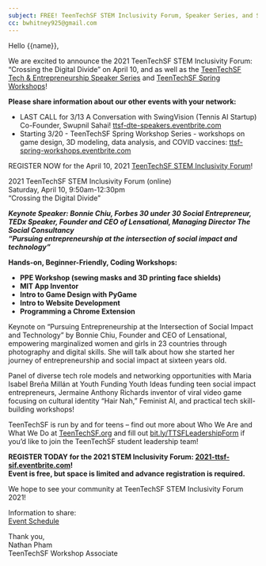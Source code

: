 ```yaml
--- 
subject: FREE! TeenTechSF STEM Inclusivity Forum, Speaker Series, and STEM Workshops this Spring!  
cc: bwhitney925@gmail.com
---
```


Hello {{name}},  

We are excited to announce the 2021 TeenTechSF STEM Inclusivity Forum: “Crossing the Digital Divide” on April 10, and as well as the [TeenTechSF Tech & Entrepreneurship Speaker Series](http://ttsf-dte-speakers.eventbrite.com) and [TeenTechSF Spring Workshops](http://ttsf-spring-workshops.eventbrite.com)!  

**Please share information about our other events with your network:**  
- LAST CALL for 3/13 A Conversation with SwingVision (Tennis AI Startup) Co-Founder, Swupnil Sahai! [ttsf-dte-speakers.eventbrite.com](http://ttsf-dte-speakers.eventbrite.com)
- Starting 3/20 - TeenTechSF Spring Workshop Series - workshops on game design, 3D modeling, data analysis, and COVID vaccines: [ttsf-spring-workshops.eventbrite.com](http://ttsf-spring-workshops.eventbrite.com)  

REGISTER NOW for the April 10, 2021 [TeenTechSF STEM Inclusivity Forum](http://2021-ttsf-sif.eventbrite.com)!  

2021 TeenTechSF STEM Inclusivity Forum (online)  
Saturday, April 10, 9:50am-12:30pm  
“Crossing the Digital Divide”  

***Keynote Speaker: Bonnie Chiu, Forbes 30 under 30 Social Entrepreneur, TEDx Speaker, Founder and CEO of Lensational, Managing Director The Social Consultancy  
“Pursuing entrepreneurship at the intersection of social impact and technology”***  

<strong>Hands-on, Beginner-Friendly, Coding Workshops:
- PPE Workshop (sewing masks and 3D printing face shields)
- MIT App Inventor
- Intro to Game Design with PyGame
- Intro to Website Development
- Programming a Chrome Extension</strong>

Keynote on “Pursuing Entrepreneurship at the Intersection of Social Impact and Technology” by Bonnie Chiu, Founder and CEO of Lensational, empowering marginalized women and girls in 23 countries through photography and digital skills. She will talk about how she started her journey of entrepreneurship and social impact at sixteen years old.  

Panel of diverse tech role models and networking opportunities with Maria Isabel Breña Millán at Youth Funding Youth Ideas funding teen social impact entrepreneurs, Jermaine Anthony Richards inventor of viral video game focusing on cultural identity “Hair Nah,” Feminist AI, and practical tech skill-building workshops!   

TeenTechSF is run by and for teens – find out more about Who We Are and What We Do at [TeenTechSF.org](http://teentechsf.org) and fill out [bit.ly/TTSFLeadershipForm](http://bit.ly/TTSFLeadershipForm) if you’d like to join the TeenTechSF student leadership team!   

**REGISTER TODAY for the 2021 STEM Inclusivity Forum: [2021-ttsf-sif.eventbrite.com](http://2021-ttsf-sif.eventbrite.com)!  
Event is free, but space is limited and advance registration is required.**  

We hope to see your community at TeenTechSF STEM Inclusivity Forum 2021!  

Information to share:  
[Event Schedule](https://drive.google.com/file/d/1KkSjAvwQUP9xmgXpuUktOtMC3XnJXyMr/view?usp=sharing)  

Thank you,  
Nathan Pham  
TeenTechSF Workshop Associate